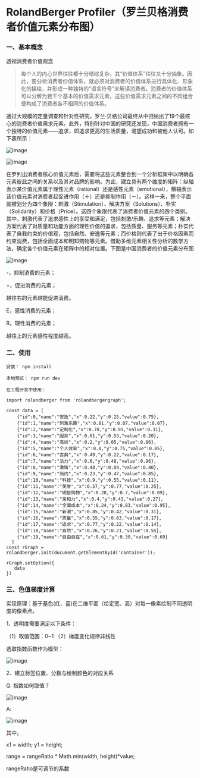 RolandBerger Profiler（罗兰贝格消费者价值元素分布图）
==

### 一、基本概念
透视消费者价值观念
> 每个人的内心世界往往都十分错综复杂，其“价值体系”往往又十分抽象。因此，要分析消费者价值体系，就必须对消费者的价值体系进行具体化、形象化的描绘，并形成一种独特的“语言符号”来解读消费者。消费者的价值体系可以分解为若干个基本的价值需求元素，这些价值需求元素之间的不同组合便构成了消费者各不相同的价值体系。

通过大规模的定量调查和针对性研究，罗兰·贝格公司最终从中归纳出了19个最核心的消费者价值需求元素。此外，特别针对中国的研究还发现，中国消费者拥有一个独特的价值元素——追求，即追求更高的生活质量，渴望成功和被他人认可。如下表所示：

![image](https://cht527.oss-cn-shanghai.aliyuncs.com/consumer1.png)

![image](https://cht527.oss-cn-shanghai.aliyuncs.com/consumer2.png)


在罗列出消费者核心价值元素后，需要将这些元素整合到一个分析框架中以明确各元素彼此之间的关系以及其对品牌的影响。为此，建立具有两个维度的矩阵：纵轴表示某价值元素属于理性元素（rational）还是感性元素（emotional），横轴表示该价值元素对消费者起促进作用（＋）还是抑制作用（－）。这样一来，整个平面就被划分为四个象限：刺激（Stimulation）、解决方案（Solutions）、朴实（Solidarity）和价格（Price）。这四个象限代表了消费者价值元素的四个类别。其中，刺激代表了追求感性上的享受和满足，包括刺激/乐趣、追求等元素；解决方案代表了对质量和功能方面的理性价值的追求，包括质量、服务等元素；朴实代表了自我约束的价值观，包括自然、安逸等元素；而价格则代表了出于价格因素而约束消费，包括全面成本和明知购物等元素。借助多维元素相关性分析的数学方法，确定各个价值元素在矩阵中的相对位置。下图是中国消费者的价值元素分布图

![image](https://cht527.oss-cn-shanghai.aliyuncs.com/rolandberger.png)


-，抑制消费的元素；

+，促进消费的元素；

越往右的元素越能促进消费。

E，感性消费的元素；

R，理性消费的元素；

越往上的元素感性程度越高。

### 二、使用
```
安装： npm install 

本地预览： npm run dev

在工程开发中使用：

import rolandberger from 'rolandbergergraph';

const data = [
    {"id":0,"name":"安逸","x":0.22,"y":0.25,"value":0.75},
    {"id":1,"name":"刺激乐趣","x":0.81,"y":0.07,"value":0.07},
    {"id":2,"name":"定制化","x":0.78,"y":0.91,"value":0.31},
    {"id":3,"name":"服务","x":0.61,"y":0.53,"value":0.20},
    {"id":4,"name":"高尚","x":0.2,"y":0.05,"value":0.86},
    {"id":5,"name":"个人效率","x":0.8,"y":0.75,"value":0.05},
    {"id":6,"name":"古典","x":0.49,"y":0.22,"value":0.17},
    {"id":7,"name":"活力","x":0.6,"y":0.48,"value":0.96},
    {"id":8,"name":"激情","x":0.48,"y":0.09,"value":0.40},
    {"id":9,"name":"简约","x":0.23,"y":0.47,"value":0.85},
    {"id":10,"name":"科技","x":0.9,"y":0.55,"value":0.11},
    {"id":11,"name":"美誉","x":0.57,"y":0.77,"value":0.25},
    {"id":12,"name":"明智购物","x":0.28,"y":0.7,"value":0.09},
    {"id":13,"name":"亲和力","x":0.4,"y":0.43,"value":0.27},
    {"id":14,"name":"全面成本","x":0.24,"y":0.83,"value":0.95},
    {"id":15,"name":"新潮","x":0.85,"y":0.42,"value":0.31},
    {"id":16,"name":"质量","x":0.55,"y":0.63,"value":0.17},
    {"id":17,"name":"追求","x":0.77,"y":0.22,"value":0.14},
    {"id":18,"name":"自然","x":0.26,"y":0.21,"value":0.55},
    {"id":19,"name":"自由自在","x":0.61,"y":0.30,"value":0.69}
  ]
const rGraph = rolandberger.init(document.getElementById('container'));
        
rGraph.setOption({
   data
})
```

### 三、色值梯度计算

实现原理：基于基色(红、蓝)在二维平面（给定宽、高）对每一像素绘制不同透明度的像素点。


1、透明度需要满足以下条件：

（1）取值范围：0~1
（2）梯度变化规律非线性

选取指数函数作为模型：

![image](https://cht527.oss-cn-shanghai.aliyuncs.com/ex.png)

2、建立标签位置、分数与绘制颜色的对应关系

Q: 指数如何取值？

![image](https://cht527.oss-cn-shanghai.aliyuncs.com/exicon.png)

A:

![image](https://cht527.oss-cn-shanghai.aliyuncs.com/efinal.png)

其中，

x1 = width; y1 = height;

range = rangeRatio * Math.min(width, height)*value;

rangeRatio是可调节的系数
